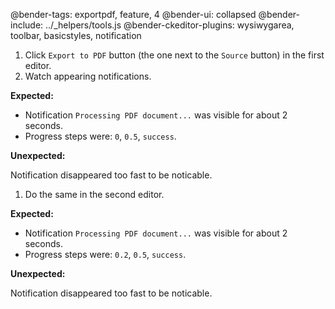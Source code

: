 @bender-tags: exportpdf, feature, 4 @bender-ui: collapsed @bender-include: ../_helpers/tools.js
@bender-ckeditor-plugins: wysiwygarea, toolbar, basicstyles, notification

1. Click `Export to PDF` button (the one next to the `Source` button) in the first editor.
1. Watch appearing notifications.

**Expected:**

* Notification `Processing PDF document...` was visible for about 2 seconds.
* Progress steps were: `0`, `0.5`, `success`.

**Unexpected:**

Notification disappeared too fast to be noticable.

1. Do the same in the second editor.

**Expected:**

* Notification `Processing PDF document...` was visible for about 2 seconds.
* Progress steps were: `0.2`, `0.5`, `success`.

**Unexpected:**

Notification disappeared too fast to be noticable.
